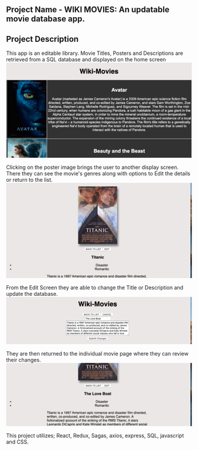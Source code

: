## Project Name - WIKI MOVIES: An updatable movie database app.

## Project Description

This app is an editable library.
Movie Titles, Posters and Descriptions are retrieved from a SQL database and displayed on the home screen
![ImageOne](/public/images/movieSaga1.png)

Clicking on the poster image brings the user to another display screen.
There they can see the movie's genres along with options to Edit the details or return to the list.
![ImageTwo](/public/images/movieSaga2.png)

From the Edit Screen they are able to change the Title or Description and update the database.
![ImageThree](/public/images/movieSaga3.png)

They are then returned to the individual movie page where they can review their changes.
![ImageFour](/public/images/movieSaga4.png)

This project utilizes; React, Redux, Sagas, axios, express, SQL, javascript and CSS.
